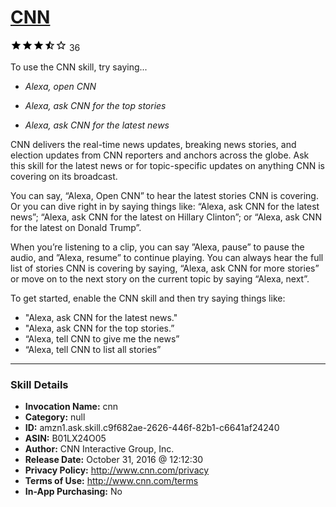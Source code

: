 # [CNN](http://alexa.amazon.com/#skills/amzn1.ask.skill.c9f682ae-2626-446f-82b1-c6641af24240)
![3.4 stars](../../images/ic_star_black_18dp_1x.png)![3.4 stars](../../images/ic_star_black_18dp_1x.png)![3.4 stars](../../images/ic_star_black_18dp_1x.png)![3.4 stars](../../images/ic_star_half_black_18dp_1x.png)![3.4 stars](../../images/ic_star_border_black_18dp_1x.png) 36

To use the CNN skill, try saying...

* *Alexa, open CNN*

* *Alexa, ask CNN for the top stories*

* *Alexa, ask CNN for the latest news*

CNN delivers the real-time news updates, breaking news stories, and election updates from CNN reporters and anchors across the globe.  Ask this skill for the latest news or for topic-specific updates on anything CNN is covering on its broadcast.  

You can say, “Alexa, Open CNN” to hear the latest stories CNN is covering.  Or you can dive right in by saying things like: “Alexa, ask CNN for the latest news”; “Alexa, ask CNN for the latest on Hillary Clinton”; or “Alexa, ask CNN for the latest on Donald Trump”.
 
When you’re listening to a clip, you can say ”Alexa, pause” to pause the audio, and ”Alexa, resume” to continue playing. You can always hear the full list of stories CNN is covering by saying, “Alexa, ask CNN for more stories” or move on to the next story on the current topic by saying “Alexa, next”. 
 
To get started, enable the CNN skill and then try saying things like:
-  "Alexa, ask CNN for the latest news."
-  "Alexa, ask CNN for the top stories.”
-  “Alexa, tell CNN to give me the news”
-  “Alexa, tell CNN to list all stories”

***

### Skill Details

* **Invocation Name:** cnn
* **Category:** null
* **ID:** amzn1.ask.skill.c9f682ae-2626-446f-82b1-c6641af24240
* **ASIN:** B01LX24O05
* **Author:** CNN Interactive Group, Inc.
* **Release Date:** October 31, 2016 @ 12:12:30
* **Privacy Policy:** http://www.cnn.com/privacy
* **Terms of Use:** http://www.cnn.com/terms
* **In-App Purchasing:** No
